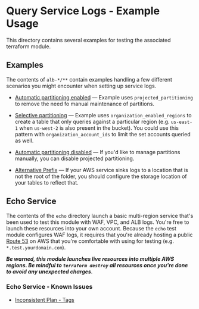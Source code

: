# Query Service Logs - Example Usage

This directory contains several examples for testing the associated terraform module. 

## Examples

The contents of `alb-*/**` contain examples handling a few different scenarios you might encounter when setting up service logs.

- [Automatic partitioning enabled](./alb-limited-partitions/main.tf) &mdash; Example uses `projected_partitioning` to remove the need fo manual maintenance of partitions.

- [Selective partitioning](./alb-limited-partitions/main.tf) &mdash; Example uses `organization_enabled_regions` to create a table that only queries against a particular region (e.g. `us-east-1` when `us-west-2` is also present in the bucket). You could use this pattern with `organization_account_ids` to limit the set accounts queried as well.
  
- [Automatic partitioning disabled](./alb-limited-partitions/main.tf) &mdash; If you'd like to manage partitions manually, you can disable projected partitioning.

- [Alternative Prefix](./alb-prefix/main.tf) &mdash; If your AWS service sinks logs to a location that is not the root of the folder, you should configure the storage location of your tables to reflect that.

## Echo Service

The contents of the `echo` directory launch a basic multi-region service that's been used to test this module with WAF, VPC, and ALB logs. You're free to launch these resources into your own account. Because the `echo` test module configures WAF logs, it requires that you're already hosting a public [Route 53](https://docs.aws.amazon.com/Route53/latest/DeveloperGuide/CreatingHostedZone.html) on AWS that you're comfortable with using for testing (e.g. `*.test.yourdomain.com`).

***Be warned, this module launches live resources into multiple AWS regions. Be mindful to `terraform destroy` all resources once you're done to avoid any unexpected charges***.

### Echo Service - Known Issues

- [Inconsistent Plan - Tags](https://github.com/hashicorp/terraform-provider-aws/issues/19583)
